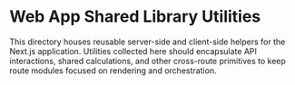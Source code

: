 # Web App Shared Library Utilities

This directory houses reusable server-side and client-side helpers for the Next.js
application. Utilities collected here should encapsulate API interactions,
shared calculations, and other cross-route primitives to keep route modules
focused on rendering and orchestration.
